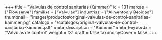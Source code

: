 +++
title = "Valvulas de control sanitarias (Kammer)"
id = 131
marcas = ["Flowserve"]
familias = ["Valvulas"]
industrias = ["Alimentos y Bebidas"]
thumbnail = "images/productos/original-valvulas-de-control-sanitarias-kammer.jpg"
catalogo = "/catalogos/original-valvulas-de-control-sanitarias-kammer.pdf"
meta_description = "Kammer"
meta_keywords = "Valvulas de control"
weight = 131
draft = false
taxonomyCover = false
+++
